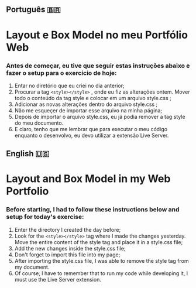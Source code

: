## Português 🇧🇷

# Layout e Box Model no meu Portfólio Web

### Antes de começar, eu tive que seguir estas instruções abaixo e fazer o setup para o exercício de hoje:

1. Entar no diretório que eu criei no dia anterior;
2. Procurar a tag ```<style></style>``` , onde eu fiz as alterações ontem. Mover todo o conteúdo da tag style e colocar em um arquivo style.css ;
3. Adicionar as novas alterações dentro do arquivo style.css ;
4. Não me esqueçer de importar esse arquivo na minha página;
5. Depois de importar o arquivo style.css, eu já podia remover a tag style do meu documento.
6. E claro, tenho que me lembrar que para executar o meu código enquanto o desenvolvo, eu devo utilizar a extensão Live Server.

## English 🇺🇸

# Layout and Box Model in my Web Portfolio

### Before starting, I had to follow these instructions below and setup for today's exercise:

1. Enter the directory I created the day before;
2. Look for the ```<style></style>``` tag where I made the changes yesterday. Move the entire content of the style tag and place it in a style.css file;
3. Add the new changes inside the style.css file;
4. Don't forget to import this file into my page;
5. After importing the style.css file, I was able to remove the style tag from my document.
6. Of course, I have to remember that to run my code while developing it, I must use the Live Server extension.
